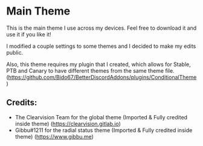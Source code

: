 # Main Theme


This is the main theme I use across my devices. Feel free to download it and use it if you like it!

I modified a couple settings to some themes and I decided to make my edits public.

Also, this theme requires my plugin that I created, which allows for Stable, PTB and Canary to have different themes from the same theme file. (https://github.com/Bido67/BetterDiscordAddons/plugins/ConditionalTheme)


## Credits: 
 - The Clearvision Team for the global theme (Imported & Fully credited inside theme) (https://clearvision.gitlab.io)
 - Gibbu#1211 for the radial status theme (Imported & Fully credited inside theme) (https://www.gibbu.me)

